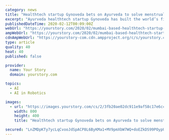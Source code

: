 ```yaml
---
category: news
title: "Healthtech startup Gynoveda bets on Ayurveda to solve menstrual health problems"
excerpt: "Ayurveda healthtech startup Gynoveda has built the world’s first MenoBot, a gynaecology robot that uses AI to identify period problems and prescribe Ayurvedic supplements. Founded by husband ..."
publishedDateTime: 2020-02-12T00:09:00Z
webUrl: "https://yourstory.com/2020/02/mumbai-based-healthtech-startup-gynoveda-period-problems"
ampWebUrl: "https://yourstory.com/2020/02/mumbai-based-healthtech-startup-gynoveda-period-problems/amp"
cdnAmpWebUrl: "https://yourstory-com.cdn.ampproject.org/c/s/yourstory.com/2020/02/mumbai-based-healthtech-startup-gynoveda-period-problems/amp"
type: article
quality: 40
heat: 40
published: false

provider:
  name: Your Story
  domain: yourstory.com

topics:
  - AI
  - AI in Robotics

images:
  - url: "https://images.yourstory.com/cs/2/3fb20ae02dc911e9af58c17e6cc3d915/Imageqcyn-1581412740574.jpg?fm=png&auto=format"
    width: 800
    height: 400
    title: "Healthtech startup Gynoveda bets on Ayurveda to solve menstrual health problems"

secured: "LnZMDpKTy7ycLqCvooJdSpACP8L6ByKMa1+MV9pmXbW7WQ+doEZkDS99POypUOXfa2VPKaN/EZEeFYYrqkN471MhDYL4HHnSgj/61MC1nzuY/7Fa6m04sNwsuzgVfn5yB3tMNNe38M5c+yp5lUtwJCv7zKfZkBO6e4ZbqjscFGsIHW1ayNpmqe/HZ60sBK2VeHtIUZtxC0PkrUm631dSwy+fPewtVO2FNAdugkENtMF7xQq3JbUw0KiWvlsxppiYkKRNtLVrHapX5Z0lgBtpJsEXUi2Hx2enuAJ7iW0WM+DG1ndIaL2QRLUXtmerP3LPb5O11h8Npp8sV648pBojHcOei2X/GgRtmn6VPUNE/u5eI0oMaRQmFH/TGWsVCH34or5EJOqSRslxpLlWPgmzLOWx296Oe0WfXqLx8pavKIGIbNdzC5NKeVnE/9ntJeXkuIihMADInzAVB3u0wmCoSHeil/3BwMSAB1PAc8zfcNQ=;dsyqo0YdIbDFqmma0PCB9w=="
---
```


